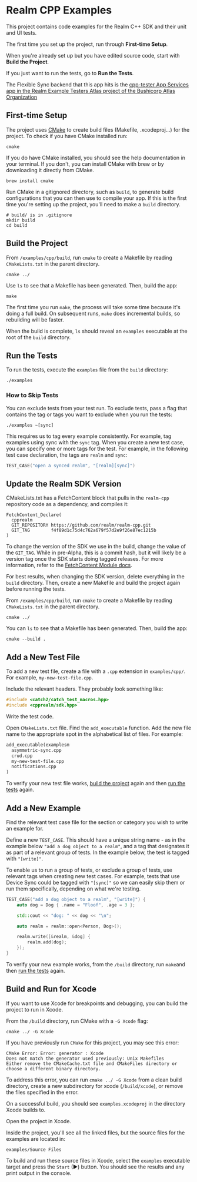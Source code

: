 # Realm CPP Examples

This project contains code examples for the Realm C++ SDK and their unit and UI tests.

The first time you set up the project, run through **First-time Setup**.

When you're already set up but you have edited source code, start with
**Build the Project**.

If you just want to run the tests, go to **Run the Tests**.

The Flexible Sync backend that this app hits is the [cpp-tester App Services app in the Realm Example Testers Atlas project of the Bushicorp Atlas Organization](https://realm.mongodb.com/groups/5f60207f14dfb25d23101102/apps/6388f860cb722c5a5e002425/dashboard)

## First-time Setup

The project uses [CMake](https://cmake.org/) to create build files (Makefile, .xcodeproj...) for the
project. To check if you have CMake installed run:

```shell
cmake
```

If you do have CMake installed, you should see the help documentation in your terminal. If
you don't, you can install CMake with brew or by downloading it directly from CMake.

```shell
brew install cmake
```

Run CMake in a gitignored directory, such as `build`, to generate build
configurations that you can then use to compile your app. If this is the
first time you're setting up the project, you'll need to make a `build`
directory.

```shell
# build/ is in .gitignore
mkdir build
cd build
```

## Build the Project

From `/examples/cpp/build`, run `cmake` to create a Makefile by reading
`CMakeLists.txt` in the parent directory.

```shell
cmake ../
```

Use `ls` to see that a Makefile has been generated. Then, build the app:

```shell
make
```

The first time you run `make`, the process will take some time because it's
doing a full build. On subsequent runs, `make` does incremental builds, so
rebuilding will be faster.

When the build is complete, `ls` should reveal an `examples` executable
at the root of the `build` directory.

## Run the Tests

To run the tests, execute the `examples` file from the `build` directory:

```shell
./examples
```

### How to Skip Tests

You can exclude tests from your test run. To exclude tests, pass a flag that
contains the tag or tags you want to exclude when you run the tests:

```shell
./examples ~[sync]
```

This requires us to tag every example consistently. For example, tag examples
using sync with the `sync` tag. When you create a new test case, you can specify
one or more tags for the test. For example, in the following test case declaration,
the tags are `realm` and `sync`:

```cpp
TEST_CASE("open a synced realm", "[realm][sync]")
```

## Update the Realm SDK Version

CMakeLists.txt has a FetchContent block that pulls in the `realm-cpp` repository
code as a dependency, and compiles it:

```shell
FetchContent_Declare(
  cpprealm
  GIT_REPOSITORY https://github.com/realm/realm-cpp.git
  GIT_TAG        f4f89d1c75d4c762a679f57d2e9f26e87ec1215b
)
```

To change the version of the SDK we use in the build, change the value
of the `GIT_TAG`. While in pre-Alpha, this is a commit hash, but it will
likely be a version tag once the SDK starts doing tagged releases. For more
information, refer to the
[FetchContent Module docs](https://cmake.org/cmake/help/latest/module/FetchContent.html).

For best results, when changing the SDK version, delete everything in the
`build` directory. Then, create a new Makefile and build the project again
before running the tests.

From `/examples/cpp/build`, run `cmake` to create a Makefile by reading
`CMakeLists.txt` in the parent directory.

```shell
cmake ../
```

You can `ls` to see that a Makefile has been generated. Then, build the app:

```shell
cmake --build .
```

## Add a New Test File

To add a new test file, create a file with a `.cpp` extension in `examples/cpp/`.
For example, `my-new-test-file.cpp`.

Include the relevant headers. They probably look something like:

```cpp
#include <catch2/catch_test_macros.hpp>
#include <cpprealm/sdk.hpp>
```

Write the test code.

Open `CMakeLists.txt` file. Find the `add_executable` function.
Add the new file name to the appropriate spot in the alphabetical list of files.
For example:

```txt
add_executable(examplesm
  asymmetric-sync.cpp
  crud.cpp
  my-new-test-file.cpp
  notifications.cpp
)
```

To verify your new test file works, [build the project](https://github.com/mongodb/docs-realm/tree/master/examples/cpp#build-the-project)
again and then [run the tests](https://github.com/mongodb/docs-realm/tree/master/examples/cpp#run-the-tests) again.

## Add a New Example

Find the relevant test case file for the section or category you wish to write
an example for.

Define a new `TEST_CASE`. This should have a unique string name - as in the
example below `"add a dog object to a realm"`, and a tag that designates it
as part of a relevant group of tests. In the example below, the test is tagged
with `"[write]"`.

To enable us to run a group of tests, or exclude a group of tests, use
relevant tags when creating new test cases. For example, tests that use
Device Sync could be tagged with `"[sync]"` so we can easily skip them or
run them specifically, depending on what we're testing.

```cpp
TEST_CASE("add a dog object to a realm", "[write]") {
    auto dog = Dog { .name = "Floof", .age = 3 };

    std::cout << "dog: " << dog << "\n";

    auto realm = realm::open<Person, Dog>();

    realm.write([&realm, &dog] {
        realm.add(dog);
    });
}
```

To verify your new example works, from the `/build` directory, run `make`and then
[run the tests](https://github.com/mongodb/docs-realm/tree/master/examples/cpp#run-the-tests)
again.

## Build and Run for Xcode

If you want to use Xcode for breakpoints and debugging, you can build
the project to run in Xcode.

From the `/build` directory, run CMake with a `-G Xcode` flag:

```shell
cmake ../ -G Xcode
```

If you have previously run `CMake` for this project, you may see this error:

```shell
CMake Error: Error: generator : Xcode
Does not match the generator used previously: Unix Makefiles
Either remove the CMakeCache.txt file and CMakeFiles directory or choose a different binary directory.
```

To address this error, you can run `cmake ../ -G Xcode` from a clean build directory,
create a new subdirectory for xcode (`/build/xcode`), or remove the files specified
in the error.

On a successful build, you should see `examples.xcodeproj` in the directory
Xcode builds to.

Open the project in Xcode.

Inside the project, you'll see all the linked files, but the source files
for the examples are located in:

`examples/Source Files`

To build and run these source files in Xcode, select the `examples` executable
target and press the `Start` (▶) button. You should see the results and any
print output in the console.
